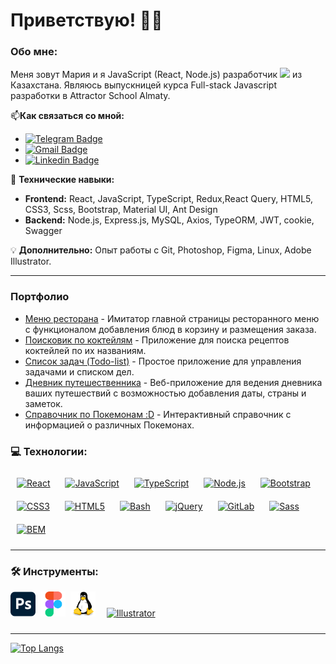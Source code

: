 
# Приветствую! 🙋‍♀️
### Обо мне:

Меня зовут Мария и я JavaScript (React, Node.js) разработчик <img src="https://media.giphy.com/media/WUlplcMpOCEmTGBtBW/giphy.gif" width="30"> из Казахстана.
Являюсь выпускницей курса Full-stack Javascript разработки в Attractor School Almaty.

 📫**Как связаться со мной:**
 - [![Telegram Badge](https://img.shields.io/badge/-telegram-blue?style=flat&logo=Telegram&logoColor=white)](https://t.me/avemaryplus)
 - [![Gmail Badge](https://img.shields.io/badge/-Gmail-red?style=flat&logo=Gmail&logoColor=white)](mailto:avemarysolt@gmail.com)
 - [![Linkedin Badge](https://img.shields.io/badge/-LinkedIn-blue?style=flat&logo=LinkedIn&logoColor=white)](https://www.linkedin.com/in/avemaryplus/)
   
🌟 **Технические навыки:**

 - **Frontend:** React, JavaScript, TypeScript, Redux,React Query,  HTML5, CSS3, Scss, Bootstrap, Material UI, Ant Design
 - **Backend:** Node.js, Express.js, MySQL, Axios, TypeORM, JWT, cookie, Swagger

💡 **Дополнительно:** Опыт работы с Git, Photoshop, Figma, Linux, Adobe Illustrator.

---
### Портфолио
 - [Меню ресторана](https://avemaryplus.github.io/restaurant_menu/) -  Имитатор главной страницы ресторанного меню с функционалом добавления блюд в корзину и размещения заказа.
 - [Поисковик по коктейлям](https://avemaryplus.github.io/cocktail-search/) - Приложение для поиска рецептов коктейлей по их названиям.
 - [Список задач (Todo-list)](https://avemaryplus.github.io/todo-list/) -  Простое приложение для управления задачами и списком дел.
 - [Дневник путешественника](https://avemaryplus.github.io/travel-diary/) - Веб-приложение для ведения дневника ваших путешествий с возможностью добавления даты, страны и заметок.
 - [Справочник по Покемонам :D](https://avemaryplus.github.io/list-pokemons/) -  Интерактивный справочник с информацией о различных Покемонах.



### 💻 Технологии:
<div>
<a href="https://reactjs.org/" target="_blank"><img style="margin: 10px" src="https://profilinator.rishav.dev/skills-assets/react-original-wordmark.svg" alt="React" height="50" /></a>  
  <a href="https://www.javascript.com/" target="_blank"><img style="margin: 10px" src="https://profilinator.rishav.dev/skills-assets/javascript-original.svg" alt="JavaScript" height="50" /></a>  
  <a href="https://www.typescriptlang.org/" target="_blank"><img style="margin: 10px" src="https://profilinator.rishav.dev/skills-assets/typescript-original.svg" alt="TypeScript" height="50" /></a>   
  <a href="https://nodejs.org/" target="_blank"><img style="margin: 10px" src="https://profilinator.rishav.dev/skills-assets/nodejs-original-wordmark.svg" alt="Node.js" height="50" /></a>  
<a href="https://getbootstrap.com/docs/3.4/javascript/" target="_blank"><img style="margin: 10px" src="https://profilinator.rishav.dev/skills-assets/bootstrap-plain.svg" alt="Bootstrap" height="50" /></a>  
<a href="https://www.w3schools.com/css/" target="_blank"><img style="margin: 10px" src="https://profilinator.rishav.dev/skills-assets/css3-original-wordmark.svg" alt="CSS3" height="50" /></a>  
<a href="https://en.wikipedia.org/wiki/HTML5" target="_blank"><img style="margin: 10px" src="https://profilinator.rishav.dev/skills-assets/html5-original-wordmark.svg" alt="HTML5" height="50" /></a>  
<a href="https://www.gnu.org/software/bash/" target="_blank"><img style="margin: 10px" src="https://profilinator.rishav.dev/skills-assets/gnu_bash-icon.svg" alt="Bash" height="50" /></a>  
<a href="https://jquery.com/" target="_blank"><img style="margin: 10px" src="https://profilinator.rishav.dev/skills-assets/jquery.png" alt="jQuery" height="50" /></a>  
<a href="https://about.gitlab.com/" target="_blank"><img style="margin: 10px" src="https://profilinator.rishav.dev/skills-assets/gitlab.svg" alt="GitLab" height="50" /></a>  
<a href="https://sass-lang.com/" target="_blank"><img style="margin: 10px" src="https://profilinator.rishav.dev/skills-assets/sass-original.svg" alt="Sass" height="50" /></a>  
<a href="http://getbem.com/" target="_blank"><img style="margin: 10px" src="https://profilinator.rishav.dev/skills-assets/bem.svg" alt="BEM" height="50" /></a>  

</div>

---

### 🛠 Инструменты:

<div>
  <img src="https://github.com/devicons/devicon/blob/master/icons/photoshop/photoshop-plain.svg" title="photoshop" alt="photoshop" width="40" height="40"/>&nbsp;
  <img src="https://github.com/devicons/devicon/blob/master/icons/figma/figma-original.svg" title="figma" alt="figma" width="40" height="40"/>&nbsp;
  <img src="https://github.com/devicons/devicon/blob/master/icons/linux/linux-original.svg" title="linux" alt="linux" width="40" height="40"/>&nbsp;
  <a href="https://www.adobe.com/in/products/illustrator.html" target="_blank"><img style="margin: 10px" src="https://profilinator.rishav.dev/skills-assets/adobe_illustrator-icon.svg" alt="Illustrator" height="50" /></a> 
</div>

---
[![Top Langs](https://github-readme-stats-sigma-five.vercel.app/api/top-langs/?username=avemaryplus&theme=tokyonight)](https://github.com/avemaryplus/github-readme-stats)
